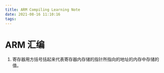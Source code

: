 ```yaml
---
title: ARM Compiling Learning Note
date: 2021-08-16 11:10:16
tags:
---
```




# ARM 汇编

1.   寄存器用方括号括起来代表寄存器内存储的指针所指向的地址的内存中存储的值。
